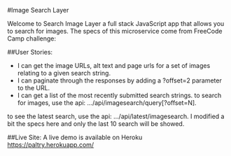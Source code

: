 #Image Search Layer

Welcome to Search Image Layer a full stack JavaScript app that allows you to search for images.
The specs of this microservice come from FreeCode Camp challenge:

##User Stories:
* I can get the image URLs, alt text and page urls for a set of images relating to a given search string.
* I can paginate through the responses by adding a ?offset=2 parameter to the URL.
* I can get a list of the most recently submitted search strings.
to search for images, use the api: .../api/imagesearch/query[?offset=N].

to see the latest search, use the api: .../api/latest/imagesearch. I modified a bit the specs here and only the last 10 search will be showed.


##Live Site:
A live demo is available on Heroku
<a href="https://fcc-image-search-ms.herokuapp.com/">https://paltry.herokuapp.com/</a>